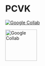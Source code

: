 # PCVK

[![Google Collab](https://colab.google/static/images/icons/colab.png)](https://colab.research.google.com/github/edoaurahman/PCVK/blob/main/Week1.ipynb)

<a href="https://colab.research.google.com/github/edoaurahman/PCVK/blob/main/Week1.ipynb">
  <img src="https://colab.google/static/images/icons/colab.png" alt="Google Collab" height="100">
</a>
